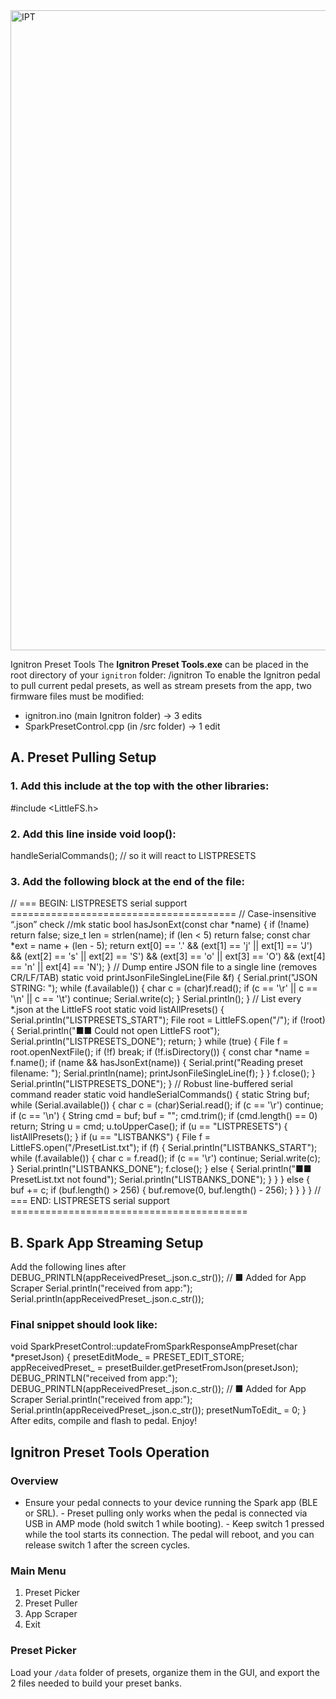 
<img width="1024" height="1024" alt="IPT" src="https://github.com/user-attachments/assets/232fbc66-9883-433b-a46b-68cead18deec" />



Ignitron Preset Tools
The **Ignitron Preset Tools.exe** can be placed in the root directory of your `ignitron` folder:
/ignitron
To enable the Ignitron pedal to pull current pedal presets, as well as stream presets from the app, two firmware files
must be modified:
- ignitron.ino (main Ignitron folder) → 3 edits
- SparkPresetControl.cpp (in /src folder) → 1 edit
## A. Preset Pulling Setup
### 1. Add this include at the top with the other libraries:
#include <LittleFS.h>
### 2. Add this line inside void loop():
handleSerialCommands(); // so it will react to LISTPRESETS
### 3. Add the following block at the end of the file:
// === BEGIN: LISTPRESETS serial support =======================================
// Case-insensitive “.json” check //mk
static bool hasJsonExt(const char *name) {
 if (!name) return false;
 size_t len = strlen(name);
 if (len < 5) return false;
 const char *ext = name + (len - 5);
 return ext[0] == '.' &&
 (ext[1] == 'j' || ext[1] == 'J') &&
 (ext[2] == 's' || ext[2] == 'S') &&
 (ext[3] == 'o' || ext[3] == 'O') &&
 (ext[4] == 'n' || ext[4] == 'N');
}
// Dump entire JSON file to a single line (removes CR/LF/TAB)
static void printJsonFileSingleLine(File &f) {
 Serial.print("JSON STRING: ");
 while (f.available()) {
 char c = (char)f.read();
 if (c == '\r' || c == '\n' || c == '\t') continue;
 Serial.write(c);
 }
 Serial.println();
}
// List every *.json at the LittleFS root
static void listAllPresets() {
 Serial.println("LISTPRESETS_START");
 File root = LittleFS.open("/");
 if (!root) {
 Serial.println("■■ Could not open LittleFS root");
 Serial.println("LISTPRESETS_DONE");
 return;
 }
 while (true) {
 File f = root.openNextFile();
 if (!f) break;
 if (!f.isDirectory()) {
 const char *name = f.name();
 if (name && hasJsonExt(name)) {
 Serial.print("Reading preset filename: ");
 Serial.println(name);
 printJsonFileSingleLine(f);
 }
 }
 f.close();
 }
 Serial.println("LISTPRESETS_DONE");
}
// Robust line-buffered serial command reader
static void handleSerialCommands() {
 static String buf;
 while (Serial.available()) {
 char c = (char)Serial.read();
 if (c == '\r') continue;
 if (c == '\n') {
 String cmd = buf;
 buf = "";
 cmd.trim();
 if (cmd.length() == 0) return;
 String u = cmd;
 u.toUpperCase();
 if (u == "LISTPRESETS") {
 listAllPresets();
 }
 if (u == "LISTBANKS") {
 File f = LittleFS.open("/PresetList.txt");
 if (f) {
 Serial.println("LISTBANKS_START");
 while (f.available()) {
 char c = f.read();
 if (c == '\r') continue;
 Serial.write(c);
 }
 Serial.println("LISTBANKS_DONE");
 f.close();
 } else {
 Serial.println("■■ PresetList.txt not found");
 Serial.println("LISTBANKS_DONE");
 }
 }
 } else {
 buf += c;
 if (buf.length() > 256) {
 buf.remove(0, buf.length() - 256);
 }
 }
 }
}
// === END: LISTPRESETS serial support =========================================
## B. Spark App Streaming Setup
Add the following lines after DEBUG_PRINTLN(appReceivedPreset_.json.c_str());
// ■ Added for App Scraper
Serial.println("received from app:");
Serial.println(appReceivedPreset_.json.c_str());
### Final snippet should look like:
void SparkPresetControl::updateFromSparkResponseAmpPreset(char *presetJson) {
 presetEditMode_ = PRESET_EDIT_STORE;
 appReceivedPreset_ = presetBuilder.getPresetFromJson(presetJson);
 DEBUG_PRINTLN("received from app:");
 DEBUG_PRINTLN(appReceivedPreset_.json.c_str());
 // ■ Added for App Scraper
 Serial.println("received from app:");
 Serial.println(appReceivedPreset_.json.c_str());
 presetNumToEdit_ = 0;
}
After edits, compile and flash to pedal. Enjoy!
## Ignitron Preset Tools Operation
### Overview
- Ensure your pedal connects to your device running the Spark app (BLE or SRL). - Preset pulling only works when
the pedal is connected via USB in AMP mode (hold switch 1 while booting). - Keep switch 1 pressed while the tool
starts its connection. The pedal will reboot, and you can release switch 1 after the screen cycles.
### Main Menu
1. Preset Picker
2. Preset Puller
3. App Scraper
4. Exit
### Preset Picker
Load your `/data` folder of presets, organize them in the GUI, and export the 2 files needed to build your preset banks.
























